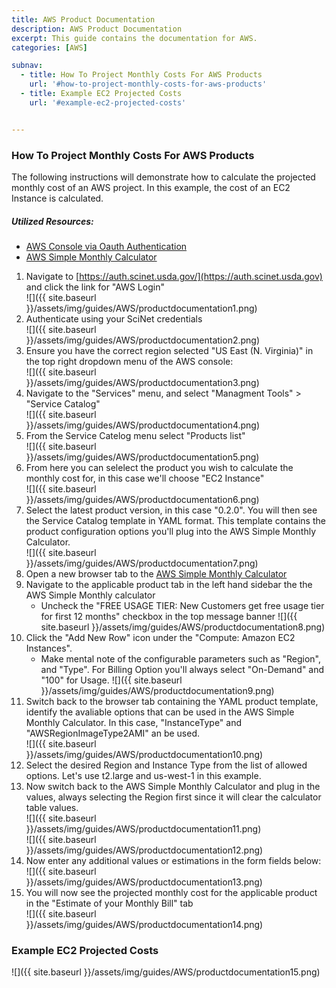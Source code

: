 ```yaml
---
title: AWS Product Documentation
description: AWS Product Documentation
excerpt: This guide contains the documentation for AWS.
categories: [AWS]

subnav:
  - title: How To Project Monthly Costs For AWS Products
    url: '#how-to-project-monthly-costs-for-aws-products'
  - title: Example EC2 Projected Costs
    url: '#example-ec2-projected-costs'


---
```



### How To Project Monthly Costs For AWS Products

The following instructions will demonstrate how to calculate the projected monthly cost of an AWS project. In this example, the cost of an EC2 Instance is calculated.

##### Utilized Resources:
* [AWS Console via Oauth Authentication](https://auth.scinet.usda.gov)
* [AWS Simple Monthly Calculator](https://calculator.s3.amazonaws.com/index.html)


1. Navigate to [https://auth.scinet.usda.gov/](https://auth.scinet.usda.gov) and click the link for "AWS Login"  
![]({{ site.baseurl }}/assets/img/guides/AWS/productdocumentation1.png)
2. Authenticate using your SciNet credentials  
![]({{ site.baseurl }}/assets/img/guides/AWS/productdocumentation2.png)
3. Ensure you have the correct region selected "US East (N. Virginia)" in the top right dropdown menu of the AWS console:  
![]({{ site.baseurl }}/assets/img/guides/AWS/productdocumentation3.png)
4. Navigate to the "Services" menu, and select "Managment Tools" > "Service Catalog"  
![]({{ site.baseurl }}/assets/img/guides/AWS/productdocumentation4.png)
5. From the Service Catelog menu select "Products list"  
![]({{ site.baseurl }}/assets/img/guides/AWS/productdocumentation5.png)
6. From here you can selelect the product you wish to calculate the monthly cost for, in this case we'll choose "EC2 Instance"  
![]({{ site.baseurl }}/assets/img/guides/AWS/productdocumentation6.png)
7. Select the latest product version, in this case "0.2.0". You will then see the Service Catalog template in YAML format. This template contains the product configuration options you'll plug into the AWS Simple Monthly Calculator.  
![]({{ site.baseurl }}/assets/img/guides/AWS/productdocumentation7.png)
8. Open a new browser tab to the [AWS Simple Monthly Calculator](https://calculator.s3.amazonaws.com/index.html)
9. Navigate to the applicable product tab in the left hand sidebar the the AWS Simple Monthly calculator  
    *  Uncheck the "FREE USAGE TIER: New Customers get free usage tier for first 12 months" checkbox in the top message banner
![]({{ site.baseurl }}/assets/img/guides/AWS/productdocumentation8.png)
10. Click the "Add New Row" icon under the "Compute: Amazon EC2 Instances".  
    *  Make mental note of the configurable parameters such as "Region", and "Type". For Billing Option you'll always select "On-Demand" and "100" for Usage.
![]({{ site.baseurl }}/assets/img/guides/AWS/productdocumentation9.png)
11. Switch back to the browser tab containing the YAML product template, identify the avaliable options that can be used in the AWS Simple Monthly Calculator. In this case, "InstanceType" and "AWSRegionImageType2AMI" an be used.  
![]({{ site.baseurl }}/assets/img/guides/AWS/productdocumentation10.png)
12. Select the desired Region and Instance Type from the list of allowed options. Let's use t2.large and us-west-1 in this example.
13. Now switch back to the AWS Simple Monthly Calculator and plug in the values, always selecting the Region first since it will clear the calculator table values.  
![]({{ site.baseurl }}/assets/img/guides/AWS/productdocumentation11.png)  
![]({{ site.baseurl }}/assets/img/guides/AWS/productdocumentation12.png)
14. Now enter any additional values or estimations in the form fields below:  
![]({{ site.baseurl }}/assets/img/guides/AWS/productdocumentation13.png)
15. You will now see the projected monthly cost for the applicable product in the "Estimate of your Monthly Bill" tab  
![]({{ site.baseurl }}/assets/img/guides/AWS/productdocumentation14.png)

### Example EC2 Projected Costs
![]({{ site.baseurl }}/assets/img/guides/AWS/productdocumentation15.png)

